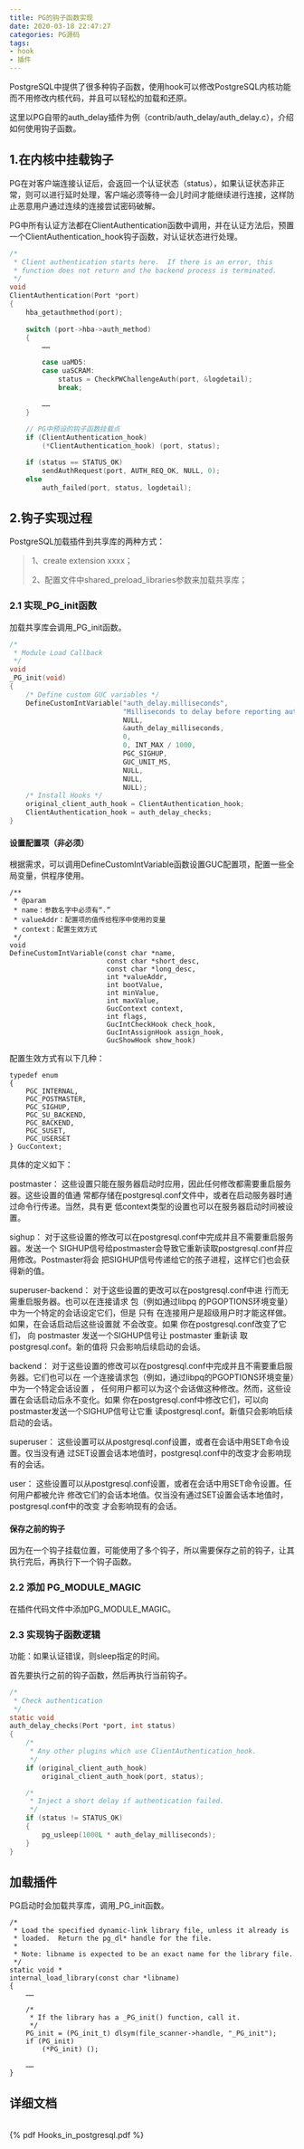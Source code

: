 ```yaml
---
title: PG的钩子函数实现
date: 2020-03-18 22:47:27
categories: PG源码
tags:
- hook
- 插件
---
```


PostgreSQL中提供了很多种钩子函数，使用hook可以修改PostgreSQL内核功能而不用修改内核代码，并且可以轻松的加载和还原。

这里以PG自带的auth_delay插件为例（contrib/auth_delay/auth_delay.c），介绍如何使用钩子函数。

## 1.在内核中挂载钩子
PG在对客户端连接认证后，会返回一个认证状态（status），如果认证状态非正常，则可以进行延时处理，客户端必须等待一会儿时间才能继续进行连接，这样防止恶意用户通过连续的连接尝试密码破解。

PG中所有认证方法都在ClientAuthentication函数中调用，并在认证方法后，预置一个ClientAuthentication_hook钩子函数，对认证状态进行处理。

```c
/*
 * Client authentication starts here.  If there is an error, this
 * function does not return and the backend process is terminated.
 */
void
ClientAuthentication(Port *port)
{
    hba_getauthmethod(port);
    
    switch (port->hba->auth_method)
	{
		……

		case uaMD5:
		case uaSCRAM:
			status = CheckPWChallengeAuth(port, &logdetail);
			break;

		……
	}
	
	// PG中预设的钩子函数挂载点
	if (ClientAuthentication_hook)
		(*ClientAuthentication_hook) (port, status);

	if (status == STATUS_OK)
		sendAuthRequest(port, AUTH_REQ_OK, NULL, 0);
	else
		auth_failed(port, status, logdetail);
```

## 2.钩子实现过程

PostgreSQL加载插件到共享库的两种方式：
> 1、create extension xxxx；
> 
> 2、配置文件中shared_preload_libraries参数来加载共享库；



### 2.1 实现_PG_init函数
加载共享库会调用_PG_init函数。
```c
/*
 * Module Load Callback
 */
void
_PG_init(void)
{
	/* Define custom GUC variables */
	DefineCustomIntVariable("auth_delay.milliseconds",
							"Milliseconds to delay before reporting authentication failure",
							NULL,
							&auth_delay_milliseconds,
							0,
							0, INT_MAX / 1000,
							PGC_SIGHUP,
							GUC_UNIT_MS,
							NULL,
							NULL,
							NULL);
	/* Install Hooks */
	original_client_auth_hook = ClientAuthentication_hook;
	ClientAuthentication_hook = auth_delay_checks;
}
```
#### 设置配置项（非必须）
根据需求，可以调用DefineCustomIntVariable函数设置GUC配置项，配置一些全局变量，供程序使用。

```
/** 
 * @param
 * name：参数名字中必须有“.”
 * valueAddr：配置项的值传给程序中使用的变量
 * context：配置生效方式
 */
void
DefineCustomIntVariable(const char *name,
						const char *short_desc,
						const char *long_desc,
						int *valueAddr,
						int bootValue,
						int minValue,
						int maxValue,
						GucContext context,
						int flags,
						GucIntCheckHook check_hook,
						GucIntAssignHook assign_hook,
						GucShowHook show_hook)
```

配置生效方式有以下几种：
```
typedef enum
{
	PGC_INTERNAL,
	PGC_POSTMASTER,
	PGC_SIGHUP,
	PGC_SU_BACKEND,
	PGC_BACKEND,
	PGC_SUSET,
	PGC_USERSET
} GucContext;
```
具体的定义如下：

postmaster： 这些设置只能在服务器启动时应用，因此任何修改都需要重启服务器。这些设置的值通 常都存储在postgresql.conf文件中，或者在启动服务器时通过命令行传递。当然，具有更 低context类型的设置也可以在服务器启动时间被设置。 

sighup： 对于这些设置的修改可以在postgresql.conf中完成并且不需要重启服务器。发送一个 SIGHUP信号给postmaster会导致它重新读取postgresql.conf并应用修改。Postmaster将会 把SIGHUP信号传递给它的孩子进程，这样它们也会获得新的值。 

superuser-backend： 对于这些设置的更改可以在postgresql.conf中进 行而无需重启服务器。也可以在连接请求 包（例如通过libpq 的PGOPTIONS环境变量）中为一个特定的会话设定它们，但是 只有 在连接用户是超级用户时才能这样做。如果，在会话启动后这些设置就 不会改变。如果 你在postgresql.conf改变了它们， 向 postmaster 发送一个SIGHUP信号让 postmaster 重新读 取postgresql.conf。新的值将 只会影响后续启动的会话。 


backend： 对于这些设置的修改可以在postgresql.conf中完成并且不需要重启服务器。它们也可以在 一个连接请求包（例如，通过libpq的PGOPTIONS环境变量）中为一个特定会话设置 ， 任何用户都可以为这个会话做这种修改。然而，这些设置在会话启动后永不变化。如果 你在postgresql.conf中修改它们，可以向postmaster发送一个SIGHUP信号让它重 读postgresql.conf。新值只会影响后续启动的会话。 

superuser： 这些设置可以从postgresql.conf设置，或者在会话中用SET命令设置。仅当没有通 过SET设置会话本地值时，postgresql.conf中的改变才会影响现有的会话。 

user： 这些设置可以从postgresql.conf设置，或者在会话中用SET命令设置。任何用户都被允许 修改它们的会话本地值。仅当没有通过SET设置会话本地值时，postgresql.conf中的改变 才会影响现有的会话。


#### 保存之前的钩子
因为在一个钩子挂载位置，可能使用了多个钩子，所以需要保存之前的钩子，让其执行完后，再执行下一个钩子函数。

### 2.2 添加 PG_MODULE_MAGIC
在插件代码文件中添加PG_MODULE_MAGIC。

### 2.3 实现钩子函数逻辑
功能：如果认证错误，则sleep指定的时间。

首先要执行之前的钩子函数，然后再执行当前钩子。

```c
/*
 * Check authentication
 */
static void
auth_delay_checks(Port *port, int status)
{
	/*
	 * Any other plugins which use ClientAuthentication_hook.
	 */
	if (original_client_auth_hook)
		original_client_auth_hook(port, status);

	/*
	 * Inject a short delay if authentication failed.
	 */
	if (status != STATUS_OK)
	{
		pg_usleep(1000L * auth_delay_milliseconds);
	}
}
```

## 加载插件
PG启动时会加载共享库，调用_PG_init函数。
```
/*
 * Load the specified dynamic-link library file, unless it already is
 * loaded.  Return the pg_dl* handle for the file.
 *
 * Note: libname is expected to be an exact name for the library file.
 */
static void *
internal_load_library(const char *libname)
{
    ……
    
    /*
     * If the library has a _PG_init() function, call it.
     */
    PG_init = (PG_init_t) dlsym(file_scanner->handle, "_PG_init");
    if (PG_init)
        (*PG_init) ();
    
    ……
}
```







## 详细文档

<br>
{% pdf Hooks_in_postgresql.pdf %} 
</br>



